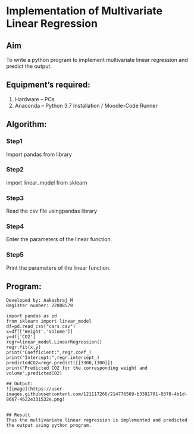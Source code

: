 # Implementation of Multivariate Linear Regression
## Aim
To write a python program to implement multivariate linear regression and predict the output.
## Equipment’s required:
1.	Hardware – PCs
2.	Anaconda – Python 3.7 Installation / Moodle-Code Runner
## Algorithm:
### Step1
Import pandas from library

### Step2
import linear_model from sklearn

### Step3
Read the csv file usingpandas library

### Step4
Enter the parameters of the linear function.

### Step5
Print the parameters of the linear function.

## Program:
```
Developed by: Aakashraj M
Register number: 22008579

import pandas as pd
from sklearn import linear_model
df=pd.read_csv("cars.csv")
x=df[['Weight','Volume']]
y=df['CO2']
regr=linear_model.LinearRegression()
regr.fit(x,y)
print("Coefficient:",regr.coef_)
print("Intercept:",regr.intercept_)
predictedCO2=regr.predict([[3300,1300]])
print("Predicted CO2 for the corresponding weight and volume",predictedCO2)

## Output:
![image](https://user-images.githubusercontent.com/121117266/214776569-b3391701-0378-4b1d-8667-4622e331532e.png)


## Result
Thus the multivariate linear regression is implemented and predicted the output using python program.

